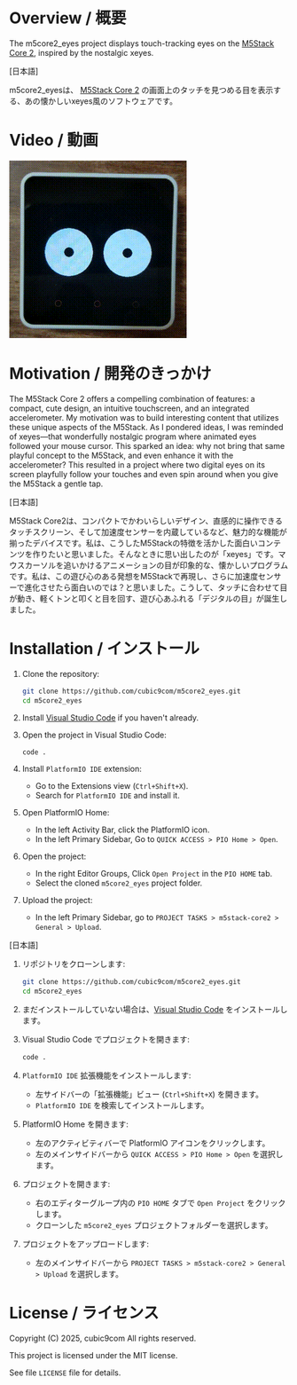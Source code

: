 
# Overview / 概要

The m5core2_eyes project displays touch-tracking eyes on the [M5Stack Core 2](https://docs.m5stack.com/#/en/core/core2), inspired by the nostalgic xeyes.

\[日本語\]

m5core2_eyesは、 [M5Stack Core 2](https://docs.m5stack.com/#/en/core/core2) の画面上のタッチを見つめる目を表示する、あの懐かしいxeyes風のソフトウェアです。

# Video / 動画

![video](video.gif)

# Motivation / 開発のきっかけ

The M5Stack Core 2 offers a compelling combination of features: a compact, cute design, an intuitive touchscreen, and an integrated accelerometer. My motivation was to build interesting content that utilizes these unique aspects of the M5Stack. As I pondered ideas, I was reminded of xeyes—that wonderfully nostalgic program where animated eyes followed your mouse cursor. This sparked an idea: why not bring that same playful concept to the M5Stack, and even enhance it with the accelerometer? This resulted in a project where two digital eyes on its screen playfully follow your touches and even spin around when you give the M5Stack a gentle tap.

\[日本語\]

M5Stack Core2は、コンパクトでかわいらしいデザイン、直感的に操作できるタッチスクリーン、そして加速度センサーを内蔵しているなど、魅力的な機能が揃ったデバイスです。私は、こうしたM5Stackの特徴を活かした面白いコンテンツを作りたいと思いました。そんなときに思い出したのが「xeyes」です。マウスカーソルを追いかけるアニメーションの目が印象的な、懐かしいプログラムです。私は、この遊び心のある発想をM5Stackで再現し、さらに加速度センサーで進化させたら面白いのでは？と思いました。こうして、タッチに合わせて目が動き、軽くトンと叩くと目を回す、遊び心あふれる「デジタルの目」が誕生しました。

# Installation / インストール

1. Clone the repository:
    ```sh
    git clone https://github.com/cubic9com/m5core2_eyes.git
    cd m5core2_eyes
    ```

2. Install [Visual Studio Code](https://code.visualstudio.com/) if you haven't already.

3. Open the project in Visual Studio Code:
    ```sh
    code .
    ```

4. Install `PlatformIO IDE` extension:
    - Go to the Extensions view (`Ctrl+Shift+X`).
    - Search for `PlatformIO IDE` and install it.

5. Open PlatformIO Home:
    - In the left Activity Bar, click the PlatformIO icon.
    - In the left Primary Sidebar, Go to `QUICK ACCESS > PIO Home > Open`.

6. Open the project:
    - In the right Editor Groups, Click `Open Project` in the `PIO HOME` tab.
    - Select the cloned `m5core2_eyes` project folder.

7. Upload the project:
    - In the left Primary Sidebar, go to `PROJECT TASKS > m5stack-core2 > General > Upload`.

\[日本語\]

1. リポジトリをクローンします:
    ```sh
    git clone https://github.com/cubic9com/m5core2_eyes.git
    cd m5core2_eyes
    ```

2. まだインストールしていない場合は、[Visual Studio Code](https://code.visualstudio.com/) をインストールします。

3. Visual Studio Code でプロジェクトを開きます:
    ```sh
    code .
    ```

4. `PlatformIO IDE` 拡張機能をインストールします:
    - 左サイドバーの「拡張機能」ビュー (`Ctrl+Shift+X`) を開きます。
    - `PlatformIO IDE` を検索してインストールします。

5. PlatformIO Home を開きます:
    - 左のアクティビティバーで PlatformIO アイコンをクリックします。
    - 左のメインサイドバーから `QUICK ACCESS > PIO Home > Open` を選択します。

6. プロジェクトを開きます:
    - 右のエディターグループ内の `PIO HOME` タブで `Open Project` をクリックします。
    - クローンした `m5core2_eyes` プロジェクトフォルダーを選択します。

7. プロジェクトをアップロードします:
    - 左のメインサイドバーから `PROJECT TASKS > m5stack-core2 > General > Upload` を選択します。

# License / ライセンス

Copyright (C) 2025, cubic9com All rights reserved.

This project is licensed under the MIT license.

See file `LICENSE` file for details.
